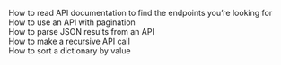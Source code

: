 How to read API documentation to find the endpoints you’re looking for  
How to use an API with pagination  
How to parse JSON results from an API  
How to make a recursive API call  
How to sort a dictionary by value  
